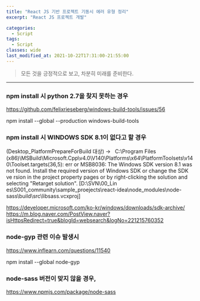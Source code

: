 ```yaml
---
title: "React JS 기반 프로젝트 기동시 에러 유형 정리"
excerpt: "React JS 프로젝트 개발"

categories:
  - Script
tags:
  - Script 
classes: wide
last_modified_at: 2021-10-22T17:31:00-21:55:00
---
```


> 모든 것을 긍정적으로 보고, 차분히 미래를 준비한다. 

***

### npm install 시 python 2.7을 찾지 못하는 경우

https://github.com/felixrieseberg/windows-build-tools/issues/56    

npm install --global --production windows-build-tools   

### npm install 시 WINDOWS SDK 8.1이 없다고 할 경우 

 (Desktop_PlatformPrepareForBuild 대상) ->
  C:\Program Files (x86)\MSBuild\Microsoft.Cpp\v4.0\V140\Platforms\x64\PlatformToolsets\v140\Toolset.targets(36,5): err
or MSB8036: The Windows SDK version 8.1 was not found. Install the required version of Windows SDK or change the SDK ve
rsion in the project property pages or by right-clicking the solution and selecting "Retarget solution". [D:\SVN\00_Lin
es\S001_community\sample_proejects\react-idea\node_modules\node-sass\build\src\libsass.vcxproj]   

https://developer.microsoft.com/ko-kr/windows/downloads/sdk-archive/   
https://m.blog.naver.com/PostView.naver?isHttpsRedirect=true&blogId=websearch&logNo=221215760352   
 

### node-gyp 관련 이슈 발생시 

https://www.inflearn.com/questions/11540

npm install --global node-gyp


### node-sass 버전이 맞지 않을 경우, 

https://www.npmjs.com/package/node-sass